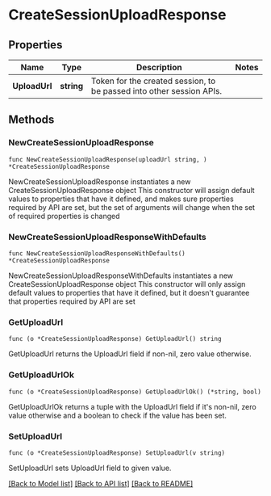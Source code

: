 # CreateSessionUploadResponse

## Properties

Name | Type | Description | Notes
------------ | ------------- | ------------- | -------------
**UploadUrl** | **string** | Token for the created session, to be passed into other session APIs. | 

## Methods

### NewCreateSessionUploadResponse

`func NewCreateSessionUploadResponse(uploadUrl string, ) *CreateSessionUploadResponse`

NewCreateSessionUploadResponse instantiates a new CreateSessionUploadResponse object
This constructor will assign default values to properties that have it defined,
and makes sure properties required by API are set, but the set of arguments
will change when the set of required properties is changed

### NewCreateSessionUploadResponseWithDefaults

`func NewCreateSessionUploadResponseWithDefaults() *CreateSessionUploadResponse`

NewCreateSessionUploadResponseWithDefaults instantiates a new CreateSessionUploadResponse object
This constructor will only assign default values to properties that have it defined,
but it doesn't guarantee that properties required by API are set

### GetUploadUrl

`func (o *CreateSessionUploadResponse) GetUploadUrl() string`

GetUploadUrl returns the UploadUrl field if non-nil, zero value otherwise.

### GetUploadUrlOk

`func (o *CreateSessionUploadResponse) GetUploadUrlOk() (*string, bool)`

GetUploadUrlOk returns a tuple with the UploadUrl field if it's non-nil, zero value otherwise
and a boolean to check if the value has been set.

### SetUploadUrl

`func (o *CreateSessionUploadResponse) SetUploadUrl(v string)`

SetUploadUrl sets UploadUrl field to given value.



[[Back to Model list]](../README.md#documentation-for-models) [[Back to API list]](../README.md#documentation-for-api-endpoints) [[Back to README]](../README.md)


